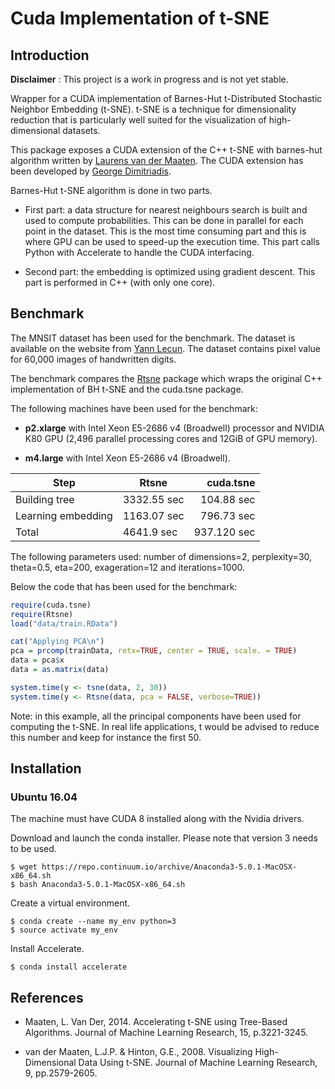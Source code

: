 # Cuda Implementation of t-SNE

## Introduction

**Disclaimer** : This project is a work in progress and is not yet stable.

Wrapper for a CUDA implementation of Barnes-Hut t-Distributed Stochastic Neighbor Embedding (t-SNE).
t-SNE is a technique for dimensionality reduction that is particularly well suited for the
visualization of high-dimensional datasets.

This package exposes a CUDA extension of the C++ t-SNE with barnes-hut algorithm written by [Laurens van der Maaten](https://lvdmaaten.github.io/). The CUDA extension has been developed by [George Dimitriadis](https://github.com/georgedimitriadis/t_sne_bhcuda).  

Barnes-Hut t-SNE algorithm is done in two parts.

* First part: a data structure for nearest neighbours search is
built and used to compute probabilities. This can be done in parallel for each point in the dataset.
This is the most time consuming part and this is where GPU can be used to speed-up the execution time. This part calls Python with Accelerate to handle the CUDA
interfacing.
 
* Second part: the embedding is optimized using gradient descent.
This part is performed in C++ (with only one core).

## Benchmark

The MNSIT dataset has been used for the benchmark. The dataset is available on the website from
[Yann Lecun](http://yann.lecun.com/exdb/mnist/).
The dataset contains pixel value for 60,000 images of handwritten digits.  

The benchmark compares the [Rtsne](https://cran.r-project.org/web/packages/Rtsne/index.html) package
which wraps the original C++ implementation of BH t-SNE and the cuda.tsne package.

The following machines have been used for the benchmark: 

* **p2.xlarge** with Intel Xeon E5-2686 v4 (Broadwell) processor and NVIDIA K80 GPU (2,496 parallel processing cores 
and 12GiB of GPU memory).
  
* **m4.large** with Intel Xeon E5-2686 v4 (Broadwell).

| Step               | Rtsne       | cuda.tsne    |
| ------------------ | ----------- |-------------:|
| Building tree      | 3332.55 sec | 104.88 sec   |
| Learning embedding | 1163.07 sec | 796.73 sec   |
| Total              | 4641.9 sec  | 937.120 sec  |

The following parameters used: number of dimensions=2, perplexity=30, theta=0.5, eta=200, exageration=12 
and iterations=1000.

Below the code that has been used for the benchmark:

```r
require(cuda.tsne)
require(Rtsne)
load("data/train.RData")

cat("Applying PCA\n")
pca = prcomp(trainData, retx=TRUE, center = TRUE, scale. = TRUE)
data = pca$x
data = as.matrix(data)

system.time(y <- tsne(data, 2, 30))
system.time(y <- Rtsne(data, pca = FALSE, verbose=TRUE))
```

Note: in this example, all the principal components have been used for
computing the t-SNE. In real life applications,
t would be advised to reduce this number and keep for instance the first 50.

## Installation

### Ubuntu 16.04

The machine must have CUDA 8 installed along with the Nvidia drivers.

Download and launch the conda installer. Please note that version 3 needs to be used.

```shell
$ wget https://repo.continuum.io/archive/Anaconda3-5.0.1-MacOSX-x86_64.sh
$ bash Anaconda3-5.0.1-MacOSX-x86_64.sh
```

Create a virtual environment.

```shell
$ conda create --name my_env python=3
$ source activate my_env
```
Install Accelerate.

```shell
$ conda install accelerate
```

## References 

* Maaten, L. Van Der, 2014. Accelerating t-SNE using Tree-Based Algorithms.
Journal of Machine Learning Research, 15, p.3221-3245.

* van der Maaten, L.J.P. & Hinton, G.E., 2008. Visualizing
High-Dimensional Data Using t-SNE. Journal of Machine Learning
Research, 9, pp.2579-2605.
 
